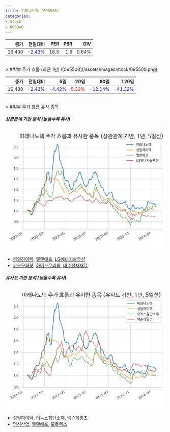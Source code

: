 ```yaml
---
title: 미래나노텍 (095500)
categories:
- Stock
- KOSDAQ
---
```


|종가|전일대비|PER|PBR|DIV|
|---:|-------:|--:|--:|--:|
|16,430|<span style="color: blue">-2.43%</span>|16.5|1.9|0.64%|

<!-- more -->
<br>
> #### 주가 흐름 (최근 1년)
![095500](/assets/images/stock/095500.png)

|종가|전일대비|5일|20일|60일|120일|
|---:|-------:|--:|---:|---:|----:|
|16,430|<span style="color: blue">-2.43%</span>|<span style="color: blue">-4.42%</span>|<span style="color: red">5.32%</span>|<span style="color: blue">-12.14%</span>|<span style="color: blue">-41.32%</span>|

<br>
> #### 주가 흐름 유사 종목

##### 상관관계 기반 분석 (높을수록 유사)
![095500](/assets/images/stock/095500_corr.png)
- [성일하이텍](/365340/), [엘앤에프](/066970/), [LG에너지솔루션](/373220/)
- [코스모화학](/005420/), [하이드로리튬](/101670/), [대주전자재료](/078600/)

##### 유사도 기반 분석 (낮을수록 유사)	
![095500](/assets/images/stock/095500_sim.png)
- [성일하이텍](/365340/), [이녹스첨단소재](/272290/), [넥슨게임즈](/225570/)
- [명신산업](/009900/), [엘앤에프](/066970/), [모트렉스](/118990/)